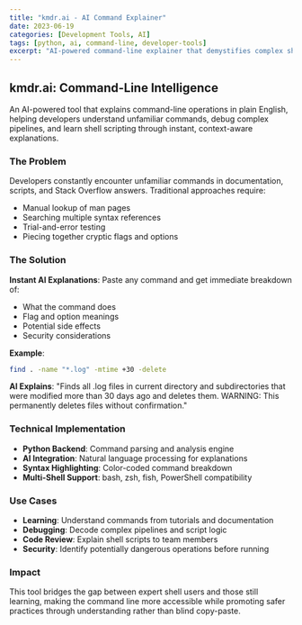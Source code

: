 ```yaml
---
title: "kmdr.ai - AI Command Explainer"
date: 2023-06-19
categories: [Development Tools, AI]
tags: [python, ai, command-line, developer-tools]
excerpt: "AI-powered command-line explainer that demystifies complex shell commands and scripts"
---
```


## kmdr.ai: Command-Line Intelligence

An AI-powered tool that explains command-line operations in plain English, helping developers understand unfamiliar commands, debug complex pipelines, and learn shell scripting through instant, context-aware explanations.

### The Problem

Developers constantly encounter unfamiliar commands in documentation, scripts, and Stack Overflow answers. Traditional approaches require:
- Manual lookup of man pages
- Searching multiple syntax references
- Trial-and-error testing
- Piecing together cryptic flags and options

### The Solution

**Instant AI Explanations**: Paste any command and get immediate breakdown of:
- What the command does
- Flag and option meanings
- Potential side effects
- Security considerations

**Example**:
```bash
find . -name "*.log" -mtime +30 -delete
```
**AI Explains**: "Finds all .log files in current directory and subdirectories that were modified more than 30 days ago and deletes them. WARNING: This permanently deletes files without confirmation."

### Technical Implementation

- **Python Backend**: Command parsing and analysis engine
- **AI Integration**: Natural language processing for explanations
- **Syntax Highlighting**: Color-coded command breakdown
- **Multi-Shell Support**: bash, zsh, fish, PowerShell compatibility

### Use Cases

- **Learning**: Understand commands from tutorials and documentation
- **Debugging**: Decode complex pipelines and script logic
- **Code Review**: Explain shell scripts to team members
- **Security**: Identify potentially dangerous operations before running

### Impact

This tool bridges the gap between expert shell users and those still learning, making the command line more accessible while promoting safer practices through understanding rather than blind copy-paste.

